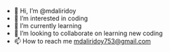 - 👋 Hi, I’m @mdaliridoy
- 👀 I’m interested in coding
- 🌱 I’m currently learning 
- 💞️ I’m looking to collaborate on learning new coding
- 📫 How to reach me mdaliridoy753@gmail.com

<!---
mdaliridoy/mdaliridoy is a ✨ special ✨ repository because its `README.md` (this file) appears on your GitHub profile.
You can click the Preview link to take a look at your changes.
--->
